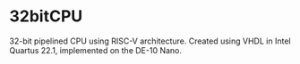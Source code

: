 # 32bitCPU
32-bit pipelined CPU using RISC-V architecture. Created using VHDL in Intel Quartus 22.1, implemented on the DE-10 Nano.
